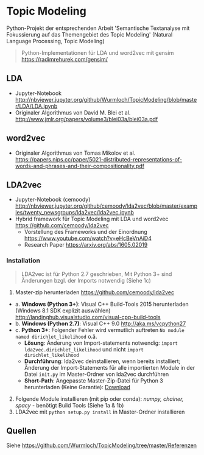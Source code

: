 # Topic Modeling
Python-Projekt der entsprechenden Arbeit 'Semantische Textanalyse mit Fokussierung auf das Themengebiet des Topic Modeling'
(Natural Language Processing, Topic Modeling)
> Python-Implementationen für LDA und word2vec mit gensim https://radimrehurek.com/gensim/

## LDA
- Jupyter-Notebook http://nbviewer.jupyter.org/github/Wurmloch/TopicModeling/blob/master/LDA/LDA.ipynb
- Originaler Algorithmus von David M. Blei et al. http://www.jmlr.org/papers/volume3/blei03a/blei03a.pdf

## word2vec
- Originaler Algorithmus von Tomas Mikolov et al. https://papers.nips.cc/paper/5021-distributed-representations-of-words-and-phrases-and-their-compositionality.pdf 

## LDA2vec
- Jupyter-Notebook (cemoody) http://nbviewer.jupyter.org/github/cemoody/lda2vec/blob/master/examples/twenty_newsgroups/lda2vec/lda2vec.ipynb
- Hybrid framework für Topic Modeling mit LDA und word2vec https://github.com/cemoody/lda2vec
  - Vorstellung des Frameworks und der Einordnung https://www.youtube.com/watch?v=eHcBeVnAiD4
  - Research Paper https://arxiv.org/abs/1605.02019
  
### Installation
> LDA2vec ist für Python 2.7 geschrieben, Mit Python 3+ sind Änderungen bzgl. der Imports notwendig (Siehe 1c)
1. Master-zip herunterladen https://github.com/cemoody/lda2vec 
  * a. **Windows (Python 3+)**: Visual C++ Build-Tools 2015 herunterladen (Windows 8.1 SDK explizit auswählen) http://landinghub.visualstudio.com/visual-cpp-build-tools
  * b. **Windows (Python 2.7)**: Visual C++ 9.0 http://aka.ms/vcpython27
  * c. **Python 3+**: Folgender Fehler wird vermutlich auftreten `No module named dirichlet_likelihood` o.ä.
    * **Lösung**: Änderung von Import-statements notwendig: `import lda2vec.dirichlet_likelihood` und nicht `import dirichlet_likelihood`
    * **Durchführung**: lda2vec deinstallieren, wenn bereits installiert; Änderung der Import-Statements für alle importierten Module in der Datei `init.py` im Master-Ordner von lda2vec durchführen
    * **Short-Path**: Angepasste Master-Zip-Datei für Python 3 herunterladen (Keine Garantie): [Download](https://github.com/Wurmloch/TopicModeling/raw/master/LDA2vec/lda2vec-master-py3.zip)

2. Folgende Module installieren (mit pip oder conda): *numpy, chainer, spacy* - benötigt Build Tools (Siehe 1a & 1b)
3. LDA2vec mit `python setup.py install` in Master-Ordner installieren

## Quellen
Siehe https://github.com/Wurmloch/TopicModeling/tree/master/Referenzen
